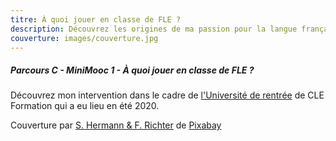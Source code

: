 ```yaml
---
titre: À quoi jouer en classe de FLE ?
description: Découvrez les origines de ma passion pour la langue française.
couverture: images/couverture.jpg
---
```

##### Parcours C - MiniMooc 1 - À quoi jouer en classe de FLE ?

Découvrez mon intervention dans le cadre de <a href="https://www.cleformation.org/agenda-cle-formation/2020/universit%C3%A9-de-rentr%C3%A9e/">l'Université de rentrée</a> de CLE Formation qui a eu lieu en été 2020.

<div class="embed-responsive embed-responsive-16by9">
    <div class="youtube-player embed-responsive-item" data-id="lCC3ELeiIMY"></div>
</div>

Couverture par <a href="https://pixabay.com/fr/users/pixel2013-2364555/?utm_source=link-attribution&amp;utm_medium=referral&amp;utm_campaign=image&amp;utm_content=1777859">S. Hermann &amp; F. Richter</a> de <a href="https://pixabay.com/fr/?utm_source=link-attribution&amp;utm_medium=referral&amp;utm_campaign=image&amp;utm_content=1777859">Pixabay</a>